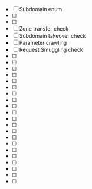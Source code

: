 - [ ] Subdomain enum
- [ ] 
- [ ] 
- [ ] Zone transfer check
- [ ] Subdomain takeover check
- [ ] Parameter crawling
- [ ] Request Smuggling check
- [ ] 
- [ ] 
- [ ] 
- [ ] 
- [ ] 
- [ ] 
- [ ] 
- [ ] 
- [ ] 
- [ ] 
- [ ] 
- [ ] 
- [ ] 
- [ ] 
- [ ] 
- [ ]
- [ ] 
- [ ] 
- [ ] 
- [ ] 
- [ ] 
